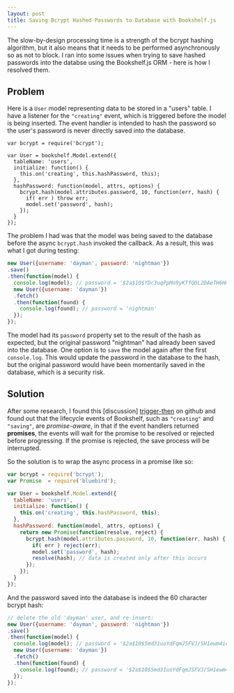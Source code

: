 ```yaml
---
layout: post
title: Saving Bcrypt Hashed Passwords to Database with Bookshelf.js
---
```


<!-- links -->
[trigger-then]: https://github.com/tgriesser/bookshelf/issues/252
[bcrypt-npm]: https://www.npmjs.com/package/bcrypt
[bcrypt-wiki]: https://en.wikipedia.org/wiki/Bcrypt
[dict-attack-wiki]: https://en.wikipedia.org/wiki/Dictionary_attack

<!-- post -->
The slow-by-design processing time is a strength of the bcrypt hashing algorithm, but it also means that it needs to be performed asynchronously so as not to block. I ran into some issues when trying to save hashed passwords into the databse using the Bookshelf.js ORM - here is how I resolved them.

<!--excerpt-->

## Problem ##

Here is a `User` model representing data to be stored in a "users" table. I have a listener for the `"creating"` event, which is triggered before the model is being inserted. The event handler is intended to hash the password so the user's password is never directly saved into the database.

```
var bcrypt = require('bcrypt');

var User = bookshelf.Model.extend({
  tableName: 'users',
  initialize: function() {
    this.on('creating', this.hashPassword, this);
  },
  hashPassword: function(model, attrs, options) {
    bcrypt.hash(model.attributes.password, 10, function(err, hash) {
      if( err ) throw err;
      model.set('password', hash);
    });
  }
});
```

The problem I had was that the model was being saved to the database before the async `bcrypt.hash` invoked the callback. As a result, this was what I got during testing:

```javascript
new User({username: 'dayman', password: 'nightman'})
.save() 
.then(function(model) {
  console.log(model); // password = '$2a$10$YDc3uqPpMo9yKTfQDL2DAeTH6Hme2w1GZTI2bl0qxmp3vptm99Ax2'
  new User({username: 'dayman'})
  .fetch()
  .then(function(found) {
    console.log(found); // password = 'nightman'
  });
});

```

The model had its `password` property set to the result of the hash as expected, but the original password "nightman" had already been saved into the database. One option is to `save` the model again after the first `console.log`. This would update the password in the database to the hash, but the original password would have been momentarily saved in the database, which is a security risk.

## Solution ##

After some research, I found this [discussion] [trigger-then] on github and found out that the lifecycle events of Bookshelf, such as `"creating"` and `"saving"`, are _promise-aware_, in that if the event handlers returned **promises**, the events will wait for the promise to be resolved or rejected before progressing. If the promise is rejected, the save process will be interrupted.

So the solution is to wrap the async process in a promise like so:

```javascript
var bcrypt = require('bcrypt');
var Promise  = require('bluebird');

var User = bookshelf.Model.extend({
  tableName: 'users',
  initialize: function() {
    this.on('creating', this.hashPassword, this);
  },
  hashPassword: function(model, attrs, options) {
    return new Promise(function(resolve, reject) {
      bcrypt.hash(model.attributes.password, 10, function(err, hash) {
        if( err ) reject(err);
        model.set('password', hash);
        resolve(hash); // data is created only after this occurs
      });
    });
  }
});
```

And the password saved into the database is indeed the 60 character bcrypt hash:

```javascript
// delete the old 'dayman' user, and re-insert:
new User({username: 'dayman', password: 'nightman'})
.save()
.then(function(model) {
  console.log(model); // password = '$2a$10$5md31uoYdFqmJSFVJ/SH1ewm4idtiTk4sX8tZwo0ZVGwVE4QAGwyC'
  new User({username: 'dayman'})
  .fetch()
  .then(function(found) {
    console.log(found); // password = '$2a$10$5md31uoYdFqmJSFVJ/SH1ewm4idtiTk4sX8tZwo0ZVGwVE4QAGwyC'
  });
});

```

